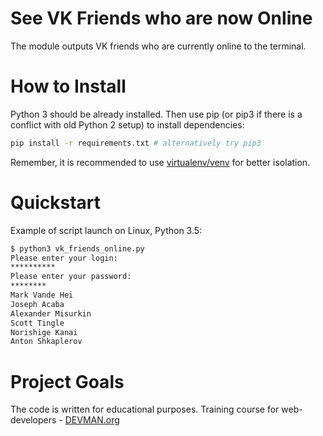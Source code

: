 # See VK Friends who are now Online

The module outputs VK friends who are currently online to the terminal.

# How to Install

Python 3 should be already installed. Then use pip (or pip3 if there is a conflict with old Python 2 setup) to install dependencies:

```bash
pip install -r requirements.txt # alternatively try pip3
```

Remember, it is recommended to use [virtualenv/venv](https://devman.org/encyclopedia/pip/pip_virtualenv/) for better isolation.

# Quickstart

Example of script launch on Linux, Python 3.5:
```bash
$ python3 vk_friends_online.py
Please enter your login: 
**********
Please enter your password:
********
Mark Vande Hei
Joseph Acaba
Alexander Misurkin
Scott Tingle
Norishige Kanai
Anton Shkaplerov
```


# Project Goals

The code is written for educational purposes. Training course for web-developers - [DEVMAN.org](https://devman.org)
